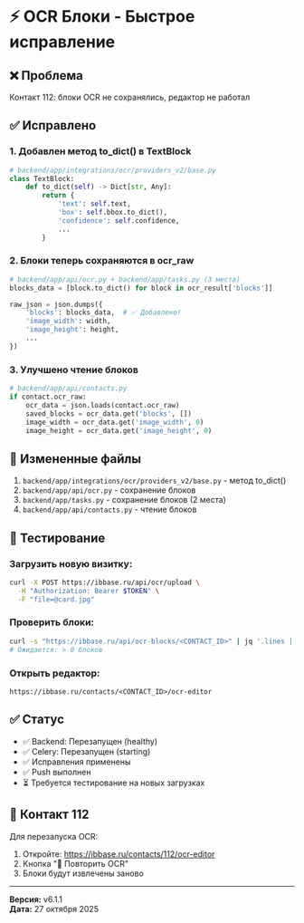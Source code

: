 # ⚡ OCR Блоки - Быстрое исправление

## ❌ Проблема
Контакт 112: блоки OCR не сохранялись, редактор не работал

## ✅ Исправлено

### 1. Добавлен метод to_dict() в TextBlock
```python
# backend/app/integrations/ocr/providers_v2/base.py
class TextBlock:
    def to_dict(self) -> Dict[str, Any]:
        return {
            'text': self.text,
            'box': self.bbox.to_dict(),
            'confidence': self.confidence,
            ...
        }
```

### 2. Блоки теперь сохраняются в ocr_raw
```python
# backend/app/api/ocr.py + backend/app/tasks.py (3 места)
blocks_data = [block.to_dict() for block in ocr_result['blocks']]

raw_json = json.dumps({
    'blocks': blocks_data,  # ✅ Добавлено!
    'image_width': width,
    'image_height': height,
    ...
})
```

### 3. Улучшено чтение блоков
```python
# backend/app/api/contacts.py
if contact.ocr_raw:
    ocr_data = json.loads(contact.ocr_raw)
    saved_blocks = ocr_data.get('blocks', [])
    image_width = ocr_data.get('image_width', 0)
    image_height = ocr_data.get('image_height', 0)
```

## 📁 Измененные файлы
1. `backend/app/integrations/ocr/providers_v2/base.py` - метод to_dict()
2. `backend/app/api/ocr.py` - сохранение блоков
3. `backend/app/tasks.py` - сохранение блоков (2 места)
4. `backend/app/api/contacts.py` - чтение блоков

## 🧪 Тестирование

### Загрузить новую визитку:
```bash
curl -X POST https://ibbase.ru/api/ocr/upload \
  -H "Authorization: Bearer $TOKEN" \
  -F "file=@card.jpg"
```

### Проверить блоки:
```bash
curl -s "https://ibbase.ru/api/ocr-blocks/<CONTACT_ID>" | jq '.lines | length'
# Ожидается: > 0 блоков
```

### Открыть редактор:
```
https://ibbase.ru/contacts/<CONTACT_ID>/ocr-editor
```

## ✅ Статус
- ✅ Backend: Перезапущен (healthy)
- ✅ Celery: Перезапущен (starting)
- ✅ Исправления применены
- ✅ Push выполнен
- ⏳ Требуется тестирование на новых загрузках

## 🔄 Контакт 112
Для перезапуска OCR:
1. Откройте: https://ibbase.ru/contacts/112/ocr-editor
2. Кнопка "🔄 Повторить OCR"
3. Блоки будут извлечены заново

---
**Версия:** v6.1.1  
**Дата:** 27 октября 2025

